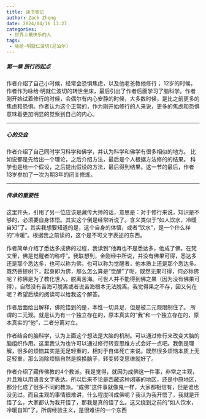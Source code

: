 ```yaml
---
title: 读书笔记
author: Zack Zheng
date: 2024/04/16 13:27
categories:
 - 世界上最快乐的人
tags:
 - 咏给·明就仁波切(尼泊尔)
---
```



##### 第一章 旅行的起点

作者介绍了自己小时候，经常会恐惧焦虑，以及他老爸教他修行；
12岁的时候，作者作为咏给·明就仁波切的转世坐床，最后引出了作者后面学习了脑科学。作者刚开始试着修行的时候，会偶尔有内心安静的时候，大多数时候，是比之前更多的焦虑和恐惧。作者认为这个正常的，作为刚开始修行的人来说，更多的焦虑和恐惧意味着更加明显的觉察到自己的内心。


--------------------------

##### 心的交会


作者介绍了自己同时学习科学和佛学，并认为科学和佛学有很多相似的地方。
比如说都是先给出一个理论，之后介绍方法，最后是个人根据方法修的的结果。
科学也是给一个假设，之后提出假设的方法，最后得到结果。这一节的最后，作者13岁参加了一次为期3年的闭关修炼。


--------------------------

##### 传承的重要性

这里开头，引用了另一位应该是藏传大师的话，意思是：对于修行来说，知识是不够的，必须要自身体悟。其实这个倒是经常听说了。含义类似于“如人饮水，冷暖自知”了。其实我想要知道的是，这个自身的体悟，或者“饮水”，是一个什么样的“冷暖”。根据我之前读的，这个是不可文字表述的东西。


作者简单介绍了悉达多成佛的过程，我读到“他再也不是悉达多，他成了佛。在梵文里，佛是觉醒者的称呼”。我联想到，金刚经中所说，并没有佛果可得，悉达多还是那个悉达多，也可以称为佛，也可以称为觉醒者，他本质上还是那个悉达多。既然菩提树下，起身即为佛，那么怎么算是“觉醒”了呢，既然无果可得，何必称佛呢？称佛是为了教化世人，脱离苦海。可世人并不能得到佛之果（因为没有佛果可得），自然没有苦海可脱离或者说苦海根本无法脱离。我觉得果之不存，因又何在呢？希望后续的阅读可以给我这个解答。


作者后面给出解释，佛陀悟到的是，本性一切具足，但是被二元观限制住了。
所谓的二元观。就是认为有一个独立存在的，原本真实的“我”和一个独立存在的，原本真实的“他”，二者分离对立。

作者结合的脑科学，认为上面这个想法是大脑的机制。可以通过修行来改变大脑的脑组织作用。这里我认为也许可以通过修行转变思维方式会好一点吧。我倒是理解，很多的烦恼其实是无足轻重的，相对于自体死亡来说。既然很多烦恼本质上无足轻重，那么消除烦恼自然是换换脑子，转变转变思维就好了。


作者介绍了藏传佛教的4个教派。我是觉得，就因为成佛这一件事，非常之主观，并且难以用语言文字表达。所以后来不论是西藏这种闭塞的地区，还是中原地区，都分化成了很多不同的教派。“成佛”这件事就像鬼一样，大家都相信有，但是谁也没见过。而且主观的事情很难讲，什么程度叫成佛呢？我认为我开悟了，我就是开悟了么，大家都认为我开悟了，那我是真的悟了么。这又绕到之前的“如人饮水，冷暖自知”了。所谓经验主义，是很难讲的一个东西
